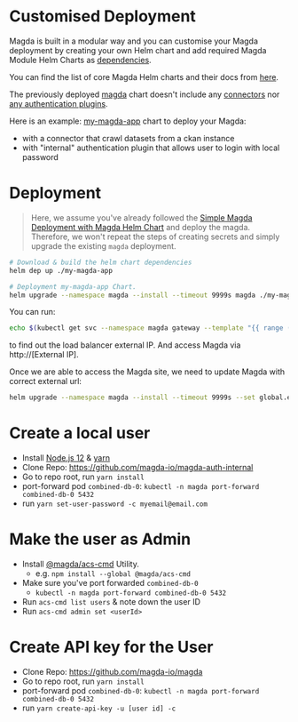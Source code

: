 # Customised Deployment

Magda is built in a modular way and you can customise your Magda deployment by creating your own Helm chart and add required Magda Module Helm Charts as [dependencies](https://helm.sh/docs/topics/charts/#chart-dependencies).

You can find the list of core Magda Helm charts and their docs from [here](https://github.com/magda-io/magda/blob/master/docs/docs/helm-charts-docs-index.md).

The previously deployed [magda](https://github.com/magda-io/magda/blob/master/deploy/helm/magda/README.md) chart doesn't include any [connectors](https://github.com/magda-io/magda/blob/master/docs/docs/how-to-build-your-own-connectors-minions.md) nor [any authentication plugins](https://github.com/magda-io/magda/blob/master/docs/docs/authentication-plugin-how-to-use.md).

Here is an example: [my-magda-app](./my-magda-app/) chart to deploy your Magda:
- with a connector that crawl datasets from a ckan instance
- with "internal" authentication plugin that allows user to login with local password

# Deployment

> Here, we assume you've already followed the [Simple Magda Deployment with Magda Helm Chart](./simple-deployment.md) and deploy the magda. Therefore, we won't repeat the steps of creating secrets and simply upgrade the existing `magda` deployment.

```bash
# Download & build the helm chart dependencies
helm dep up ./my-magda-app
```

```bash
# Deployment my-magda-app Chart.
helm upgrade --namespace magda --install --timeout 9999s magda ./my-magda-app
```

You can run:

```bash
echo $(kubectl get svc --namespace magda gateway --template "{{ range (index .status.loadBalancer.ingress 0) }}{{ . }}{{ end }}")
```

to find out the load balancer external IP. And access Magda via http://[External IP].

Once we are able to access the Magda site, we need to update Magda with correct external url:

```bash
helm upgrade --namespace magda --install --timeout 9999s --set global.externalUrl=http://[External IP]/ magda ./my-magda-app
```

# Create a local user

- Install [Node.js 12](https://nodejs.org/en/) & [yarn](https://classic.yarnpkg.com/en/docs/install/#mac-stable)
- Clone Repo: https://github.com/magda-io/magda-auth-internal
- Go to repo root, run `yarn install`
- port-forward pod `combined-db-0`: `kubectl -n magda port-forward combined-db-0 5432`
- run `yarn set-user-password -c myemail@email.com`

# Make the user as Admin

- Install [@magda/acs-cmd](https://www.npmjs.com/package/@magda/acs-cmd) Utility.
  - e.g. `npm install --global @magda/acs-cmd`
- Make sure you've port forwarded `combined-db-0`
  - `kubectl -n magda port-forward combined-db-0 5432`
- Run `acs-cmd list users` & note down the user ID
- Run `acs-cmd admin set <userId>`

# Create API key for the User

- Clone Repo: https://github.com/magda-io/magda
- Go to repo root, run `yarn install`
- port-forward pod `combined-db-0`: `kubectl -n magda port-forward combined-db-0 5432`
- run `yarn create-api-key -u [user id] -c`



